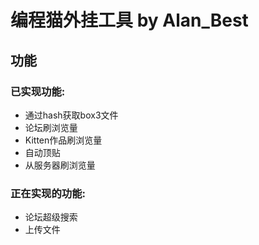 # 编程猫外挂工具 by Alan_Best

## 功能

### 已实现功能:

- 通过hash获取box3文件
- 论坛刷浏览量
- Kitten作品刷浏览量
- 自动顶贴
- 从服务器刷浏览量

### 正在实现的功能:

- 论坛超级搜索
- 上传文件
